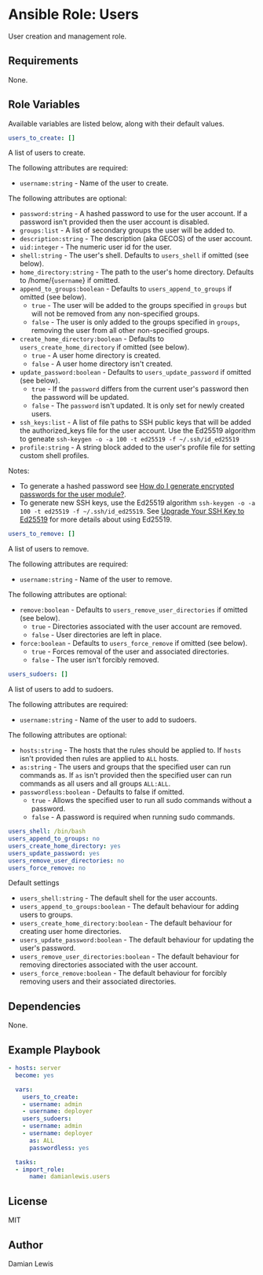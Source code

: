 # Ansible Role: Users
User creation and management role.

## Requirements
None.

## Role Variables
Available variables are listed below, along with their default values.

```yaml
users_to_create: []
```
A list of users to create.

The following attributes are required:
- `username:string` - Name of the user to create.

The following attributes are optional:
- `password:string` - A hashed password to use for the user account. If a password isn't provided then the user account is disabled.
- `groups:list` - A list of secondary groups the user will be added to.
- `description:string` - The description (aka GECOS) of the user account.
- `uid:integer` - The numeric user id for the user.
- `shell:string` - The user's shell. Defaults to `users_shell` if omitted (see below).
- `home_directory:string` - The path to the user's home directory. Defaults to /home/{`username`} if omitted.
- `append_to_groups:boolean` - Defaults to `users_append_to_groups` if omitted (see below).
  - `true` - The user will be added to the groups specified in `groups` but will not be removed from any non-specified groups.
  - `false` - The user is only added to the groups specified in `groups`, removing the user from all other non-specified groups. 
- `create_home_directory:boolean` - Defaults to `users_create_home_directory` if omitted (see below).
  - `true` - A user home directory is created.
  - `false` - A user home directory isn't created.
- `update_password:boolean` - Defaults to `users_update_password` if omitted (see below).
  - `true` - If the `password` differs from the current user's password then the password will be updated. 
  - `false` - The `password` isn't updated. It is only set for newly created users.
- `ssh_keys:list` - A list of file paths to SSH public keys that will be added the authorized_keys file for the user account. Use the Ed25519 algorithm to geneate `ssh-keygen -o -a 100 -t ed25519 -f ~/.ssh/id_ed25519`
- `profile:string` - A string block added to the user's profile file for setting custom shell profiles.

Notes:
- To generate a hashed password see [How do I generate encrypted passwords for the user module?](https://docs.ansible.com/ansible/latest/reference_appendices/faq.html#how-do-i-generate-encrypted-passwords-for-the-user-module).
- To generate new SSH keys, use the Ed25519 algorithm `ssh-keygen -o -a 100 -t ed25519 -f ~/.ssh/id_ed25519`. See [Upgrade Your SSH Key to Ed25519](https://medium.com/risan/upgrade-your-ssh-key-to-ed25519-c6e8d60d3c54) for more details about using Ed25519.
```yaml
users_to_remove: []
```
A list of users to remove.

The following attributes are required:
- `username:string` - Name of the user to remove.

The following attributes are optional:
- `remove:boolean` - Defaults to `users_remove_user_directories` if omitted (see below).
  - `true` - Directories associated with the user account are removed.
  - `false` - User directories are left in place.
- `force:boolean` - Defaults to `users_force_remove` if omitted (see below).
  - `true` - Forces removal of the user and associated directories. 
  - `false` - The user isn't forcibly removed. 

```yaml
users_sudoers: []
```
A list of users to add to sudoers.

The following attributes are required:
- `username:string` - Name of the user to add to sudoers.

The following attributes are optional:
- `hosts:string` - The hosts that the rules should be applied to. If `hosts` isn't provided then rules are applied to `ALL` hosts.
- `as:string` - The users and groups that the specified user can run commands as. If `as` isn't provided then the specified user can run commands as all users and all groups `ALL:ALL`.
- `passwordless:boolean` - Defaults to false if omitted.
  - `true` - Allows the specified user to run all sudo commands without a password.
  - `false` - A password is required when running sudo commands.

```yaml
users_shell: /bin/bash
users_append_to_groups: no
users_create_home_directory: yes
users_update_password: yes
users_remove_user_directories: no
users_force_remove: no
```
Default settings
- `users_shell:string` - The default shell for the user accounts.
- `users_append_to_groups:boolean` - The default behaviour for adding users to groups.
- `users_create_home_directory:boolean` - The default behaviour for creating user home directories.
- `users_update_password:boolean` - The default behaviour for updating the user's password.
- `users_remove_user_directories:boolean` - The default behaviour for removing directories associated with the user account.
- `users_force_remove:boolean` - The default behaviour for forcibly removing users and their associated directories.

## Dependencies
None.

## Example Playbook
```yaml
- hosts: server
  become: yes

  vars:
    users_to_create:
    - username: admin
    - username: deployer
    users_sudoers:
    - username: admin
    - username: deployer
      as: ALL
      passwordless: yes

  tasks:
  - import_role:
      name: damianlewis.users
```

## License
MIT

## Author
Damian Lewis
